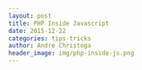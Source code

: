 ```yaml
---
layout: post
title: PHP Inside Javascript
date: 2015-12-22
categories: tips-tricks
author: Andre Christoga
header_image: img/php-inside-js.png
---
```

